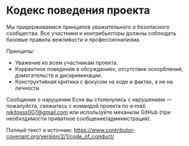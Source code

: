 # Кодекс поведения проекта

Мы придерживаемся принципов уважительного и безопасного сообщества. Все участники и контрибьюторы должны соблюдать базовые правила вежливости и профессионализма.

Принципы:
- Уважение ко всем участникам проекта.
- Корректное поведение в обсуждениях, отсутствие оскорблений, домогательств и дискриминации.
- Конструктивная критика с фокусом на коде и фактах, а не на личности.

Сообщение о нарушении
Если вы столкнулись с нарушением — пожалуйста, свяжитесь с командой проекта по e‑mail: nikitosss007@gmail.com или используйте механизм GitHub (при необходимости приватное сообщение/администрация).

Полный текст и источник: https://www.contributor-covenant.org/version/2/1/code_of_conduct/